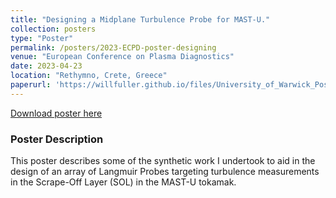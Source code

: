 ```yaml
---
title: "Designing a Midplane Turbulence Probe for MAST-U."
collection: posters
type: "Poster"
permalink: /posters/2023-ECPD-poster-designing
venue: "European Conference on Plasma Diagnostics"
date: 2023-04-23
location: "Rethymno, Crete, Greece"
paperurl: 'https://willfuller.github.io/files/University_of_Warwick_Poster_ECPD2023.pdf'
---
```

[Download poster here](https://willfuller.github.io/files/University_of_Warwick_Poster_ECPD2023.pdf)

### Poster Description

This poster describes some of the synthetic work I undertook to aid in the design of an array of Langmuir Probes targeting turbulence measurements in the Scrape-Off Layer (SOL) in the MAST-U tokamak.
